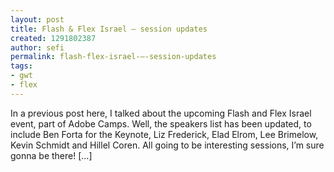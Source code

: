 ```yaml
---
layout: post
title: Flash & Flex Israel – session updates
created: 1291802387
author: sefi
permalink: flash-flex-israel-–-session-updates
tags:
- gwt
- flex
---
```

In a previous post here, I talked about the upcoming Flash and Flex Israel event, part of Adobe Camps. Well, the speakers list has been updated, to include Ben Forta for the Keynote, Liz Frederick, Elad Elrom, Lee Brimelow, Kevin Schmidt and Hillel Coren. All going to be interesting sessions, I’m sure gonna be there! [...]<img alt="" border="0" src="http://stats.wordpress.com/b.gif?host=flexblackbelt.wordpress.com&blog=5633522&post=448&subd=flexblackbelt&ref=&feed=1" width="1" height="1" />
